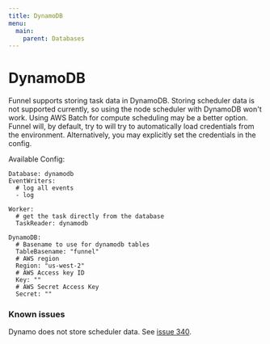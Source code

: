 ```yaml
---
title: DynamoDB
menu:
  main:
    parent: Databases
---
```


# DynamoDB

Funnel supports storing task data in DynamoDB. Storing scheduler data is not supported currently, so using the node scheduler with DynamoDB won't work. Using AWS Batch for compute scheduling may be a better option.
Funnel will, by default, try to will try to automatically load credentials from the environment. Alternatively, you may explicitly set the credentials in the config.

Available Config:
```
Database: dynamodb
EventWriters:
  # log all events
  - log

Worker:
  # get the task directly from the database
  TaskReader: dynamodb

DynamoDB:
  # Basename to use for dynamodb tables
  TableBasename: "funnel"
  # AWS region
  Region: "us-west-2"
  # AWS Access key ID
  Key: ""
  # AWS Secret Access Key
  Secret: ""
```

### Known issues

Dynamo does not store scheduler data. See [issue 340](https://github.com/ohsu-comp-bio/funnel/issues/340).

